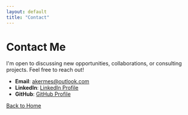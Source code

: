 ```yaml
---
layout: default
title: "Contact"
---
```


# Contact Me

I'm open to discussing new opportunities, collaborations, or consulting projects. Feel free to reach out!

- **Email**: [akermes@outlook.com](mailto:akermes@outlook.com)
- **LinkedIn**: [LinkedIn Profile](https://linkedin.com/in/yourprofile)
- **GitHub**: [GitHub Profile](https://github.com/yourusername)

[Back to Home](index.md)
